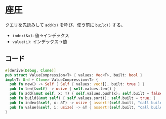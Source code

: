# 座圧

クエリを先読みして `add(x)` を呼び、使う前に `build()` する。

- `index(&x)`: 値→インデックス
- `value(i)`: インデックス→値

## コード

```rust
#[derive(Debug, Clone)]
pub struct ValueCompression<T> { values: Vec<T>, built: bool }
impl<T: Ord + Clone> ValueCompression<T> {
  pub fn new() -> Self { Self { values: vec![], built: true } }
  pub fn len(&self) -> usize { self.values.len() }
  pub fn add(&mut self, x: T) { self.values.push(x); self.built = false; }
  pub fn build(&mut self) { self.values.sort(); self.built = true; }
  pub fn index(&self, x: &T) -> usize { assert!(self.built, "call build() first"); self.values.binary_search(x).unwrap() }
  pub fn value(&self, i: usize) -> &T { assert!(self.built, "call build() first"); &self.values[i] }
}
```
